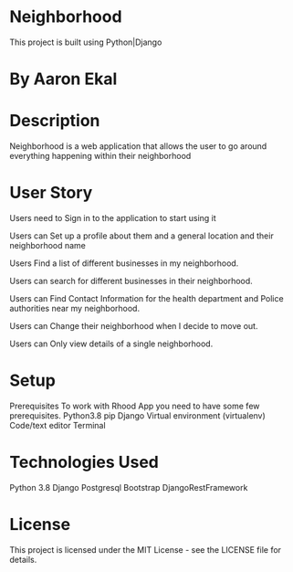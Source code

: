 # Neighborhood
This project is built using Python|Django 
# By Aaron Ekal

# Description
Neighborhood is a web application that allows the user to go around everything happening within their neighborhood

# User Story
Users need to Sign in to the application to start using it

Users can Set up a profile about them and a general location and their neighborhood name

Users Find a list of different businesses in my neighborhood.

Users can search for different businesses in their neighborhood.

Users can Find Contact Information for the health department and Police authorities near my neighborhood.

Users can Change their neighborhood when I decide to move out.

Users can Only view details of a single neighborhood.

# Setup
Prerequisites
To work with Rhood App you need to have some few prerequisites.
Python3.8
pip
Django
Virtual environment (virtualenv)
Code/text editor
Terminal

# Technologies Used
Python 3.8
Django
Postgresql
Bootstrap
DjangoRestFramework

# License
This project is licensed under the MIT License - see the LICENSE file for details.

